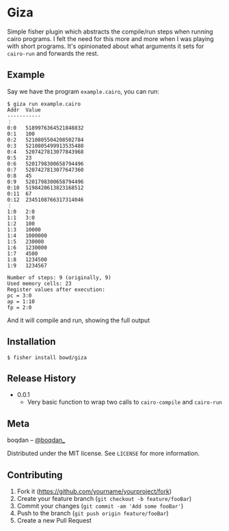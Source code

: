 # Giza

Simple fisher plugin which abstracts the compile/run steps when running cairo programs.
I felt the need for this more and more when I was playing with short programs.
It's opinionated about what arguments it sets for `cairo-run` and forwards the rest.

## Example

Say we have the program `example.cairo`, you can run:

```
$ giza run example.cairo
Addr  Value
-----------
⋮
0:0   5189976364521848832
0:1   100
0:2   5210805504208502784
0:3   5210805499913535488
0:4   5207427813077843968
0:5   23
0:6   5201798300658794496
0:7   5207427813077647360
0:8   45
0:9   5201798300658794496
0:10  5198420613823168512
0:11  67
0:12  2345108766317314046
⋮
1:0   2:0
1:1   3:0
1:2   100
1:3   10000
1:4   1000000
1:5   230000
1:6   1230000
1:7   4500
1:8   1234500
1:9   1234567

Number of steps: 9 (originally, 9)
Used memory cells: 23
Register values after execution:
pc = 3:0
ap = 1:10
fp = 2:0
```

And it will compile and run, showing the full output

## Installation

```
$ fisher install bowd/giza
```

## Release History

* 0.0.1
    * Very basic function to wrap two calls to `cairo-compile` and `cairo-run`

## Meta

boqdan – [@boqdan_](https://twitter.com/boqdan_)

Distributed under the MIT license. See ``LICENSE`` for more information.

## Contributing

1. Fork it (<https://github.com/yourname/yourproject/fork>)
2. Create your feature branch (`git checkout -b feature/fooBar`)
3. Commit your changes (`git commit -am 'Add some fooBar'`)
4. Push to the branch (`git push origin feature/fooBar`)
5. Create a new Pull Request
